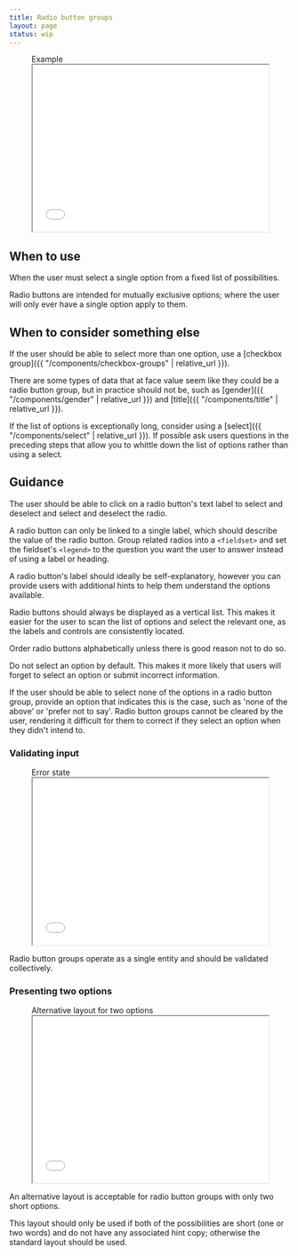 ```yaml
---
title: Radio button groups
layout: page
status: wip
---
```


<figure class="iframe">
<figcaption class="iframe__label">
Example
</figcaption>
<iframe class="iframe__frame" src="{{ "/example/radio-button-groups" | relative_url }}" width="100%" height="300"></iframe>
</figure>

## When to use

When the user must select a single option from a fixed list of possibilities. 

Radio buttons are intended for mutually exclusive options; where the user will only ever have a single option apply to them.

## When to consider something else

If the user should be able to select more than one option, use a [checkbox group]({{ "/components/checkbox-groups" | relative_url }}).

There are some types of data that at face value seem like they could be a radio button group, but in practice should not be, such as [gender]({{ "/components/gender" | relative_url }}) and [title]({{ "/components/title" | relative_url }}). 

If the list of options is exceptionally long, consider using a [select]({{ "/components/select" | relative_url }}). If possible ask users questions in the preceding steps that allow you to whittle down the list of options rather than using a select.

## Guidance

The user should be able to click on a radio button's text label to select and deselect and select and deselect the radio.

A radio button can only be linked to a single label, which should describe the value of the radio button. Group related radios into a `<fieldset>` and set the fieldset's `<legend>` to the question you want the user to answer instead of using a label or heading. 

A radio button's label should ideally be self-explanatory, however you can provide users with additional hints to help them understand the options available.

Radio buttons should always be displayed as a vertical list. This makes it easier for the user to scan the list of options and select the relevant one, as the labels and controls are consistently located.

Order radio buttons alphabetically unless there is good reason not to do so.

Do not select an option by default. This makes it more likely that users will forget to select an option or submit incorrect information.

If the user should be able to select none of the options in a radio button group, provide an option that indicates this is the case, such as 'none of the above' or 'prefer not to say'. Radio button groups cannot be cleared by the user, rendering it difficult for them to correct if they select an option when they didn't intend to. 

### Validating input

<figure class="iframe">
<figcaption class="iframe__label">
Error state
</figcaption>
<iframe class="iframe__frame" src="{{ "/example/radio-button-groups-error" | relative_url }}" width="100%" height="300"></iframe>
</figure>

Radio button groups operate as a single entity and should be validated collectively.

### Presenting two options 

<figure class="iframe">
<figcaption class="iframe__label">
Alternative layout for two options
</figcaption>
<iframe class="iframe__frame" src="{{ "/example/radio-button-groups-two" | relative_url }}" width="100%" height="300"></iframe>
</figure>

An alternative layout is acceptable for radio button groups with only two short options. 

This layout should only be used if both of the possibilities are short (one or two words) and do not have any associated hint copy; otherwise the standard layout should be used.